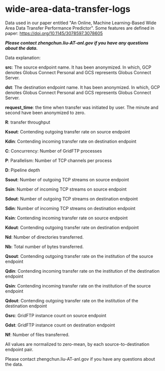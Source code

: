 # wide-area-data-transfer-logs
Data used in our paper entitled "An Online, Machine Learning-Based Wide Area Data Transfer Performance Predictor". Some features are defined in paper: https://doi.org/10.1145/3078597.3078605

___Please contact zhengchun.liu-AT-anl.gov if you have any questions about the data.___

Data explanation: 

__src__: The source endpoint name. It has been anonymized. In which, GCP denotes Globus Connect Personal and GCS represents Globus Connect Server.

__dst__: The destination endpoint name. It has been anonymized. In which, GCP denotes Globus Connect Personal and GCS represents Globus Connect Server. 

__request_time__: the time when transfer was initiated by user. The minute and second have been anonymized to zero. 

__R__: transfer throughput

__Ksout__: Contending outgoing transfer rate on source endpoint

__Kdin__: Contending incoming transfer rate on destination endpoint

__C__: Concurrency: Number of GridFTP processes

__P__: Parallelism: Number of TCP channels per process

__D__: Pipeline depth

__Ssout__: Number of outgoing TCP streams on source endpoint

__Ssin__: Number of incoming TCP streams on source endpoint

__Sdout__: Number of outgoing TCP streams on destination endpoint

__Sdin__: Number of incoming TCP streams on destination endpoint

__Ksin__: Contending incoming transfer rate on source endpoint

__Kdout__: Contending outgoing transfer rate on destination endpoint

__Nd__: Number of directories transferred.

__Nb__: Total number of bytes transferred. 

__Qsout__: Contending outgoing transfer rate on the institution of the source endpoint

__Qdin__: Contending incoming transfer rate on the institution of the destination endpoint

__Qsin__: Contending incoming transfer rate on the institution of the source endpoint

__Qdout__: Contending outgoing transfer rate on the institution of the destination endpoint

__Gsrc__: GridFTP instance count on source endpoint

__Gdst__: GridFTP instance count on destination endpoint

__Nf__: Number of files transferred.

All values are normalized to zero-mean, by each source-to-destination endpoint pair. 

Please contact zhengchun.liu-AT-anl.gov if you have any questions about the data.
